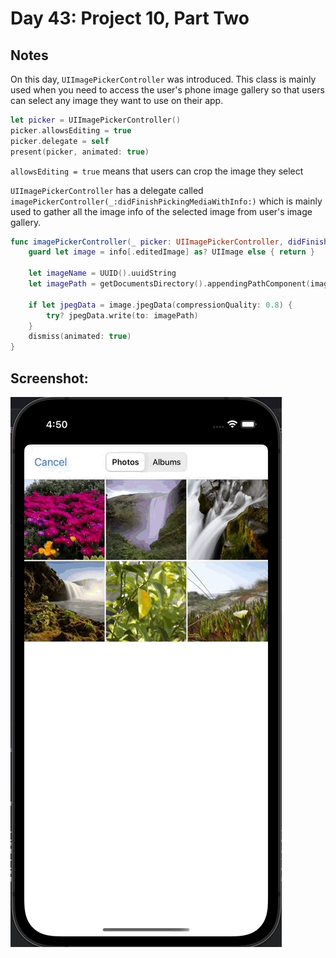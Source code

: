 # Day 43: Project 10, Part Two

## Notes

On this day, `UIImagePickerController` was introduced. This class is mainly used when you need to access the user's phone image gallery so that users can select any image they want to use on their app.

```swift
let picker = UIImagePickerController()
picker.allowsEditing = true
picker.delegate = self
present(picker, animated: true)
```

`allowsEditing = true` means that users can crop the image they select


`UIImagePickerController` has a delegate called `imagePickerController(_:didFinishPickingMediaWithInfo:)` which is mainly used to gather all the image info of the selected image from user's image gallery.

```swift
func imagePickerController(_ picker: UIImagePickerController, didFinishPickingMediaWithInfo info: [UIImagePickerController.InfoKey : Any]) {
    guard let image = info[.editedImage] as? UIImage else { return }
    
    let imageName = UUID().uuidString
    let imagePath = getDocumentsDirectory().appendingPathComponent(imageName)
    
    if let jpegData = image.jpegData(compressionQuality: 0.8) {
        try? jpegData.write(to: imagePath)
    }
    dismiss(animated: true)
}
```

## Screenshot:
![App-Screenshot](documentation/1.gif)
